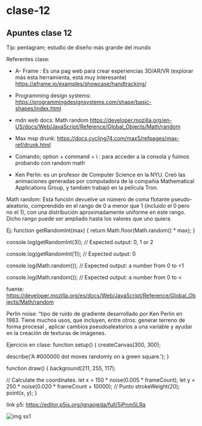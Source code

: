 # clase-12

## Apuntes clase 12 

Tip: pentagram; estudio de diseño más grande del mundo

Referentes clase:

- A- Frame : Es una pag web para crear experiencias 3D/AR/VR (explorar más esta herramienta, está muy interesante)
https://aframe.io/examples/showcase/handtracking/  

- Programming design systems: 
https://programmingdesignsystems.com/shape/basic-shapes/index.html 

- mdn web docs: Math random 
https://developer.mozilla.org/en-US/docs/Web/JavaScript/Reference/Global_Objects/Math/random 

- Max msp drunk: 
https://docs.cycling74.com/max5/refpages/max-ref/drunk.html 

- Comando; option +  command + i : para acceder a la consola y fuimos probando con random math

- Ken Perlin: es un profesor de Computer Science en la NYU. Creó las animaciones generadas por computadora de la compañía Mathematical Applications Group, y también trabajó en la película Tron.

Math random: Esta función devuelve un número de coma flotante pseudo-aleatorio, comprendido en el rango de 0 a menor que 1 (incluido el 0 pero no el 1), con una distribución aproximadamente uniforme en este rango. Dicho rango puede ser ampliado hasta los valores que uno quiera.

Ej: 
function getRandomInt(max) {
  return Math.floor(Math.random() * max);
}

console.log(getRandomInt(3));
// Expected output: 0, 1 or 2

console.log(getRandomInt(1));
// Expected output: 0

console.log(Math.random());
// Expected output: a number from 0 to <1

console.log(Math.random());
// Expected output: a number from 0 to <

fuente: https://developer.mozilla.org/es/docs/Web/JavaScript/Reference/Global_Objects/Math/random 


Perlin noise: “tipo de ruido de gradiente desarrollado por Ken Perlin en 1983. Tiene muchos usos, que incluyen, entre otros: generar terreno de forma procesal , aplicar cambios pseudoaleatorios a una variable y ayudar en la creación de texturas de imágenes.

Ejercicio en clase: 
function setup() {
  createCanvas(300, 300);

  describe('A #000000 dot moves randomly on a green square.');
}

function draw() {
  background(211, 255, 117);

  // Calculate the coordinates.
  let x = 150 * noise(0.005 * frameCount);
  let y = 250 * noise(0.020 * frameCount + 10000);
// Punto
  strokeWeight(20);
  point(x, y);
}

link p5: https://editor.p5js.org/ignaojeda/full/5jPnm5LRa 

![img ss1](./Img_1.png) 

